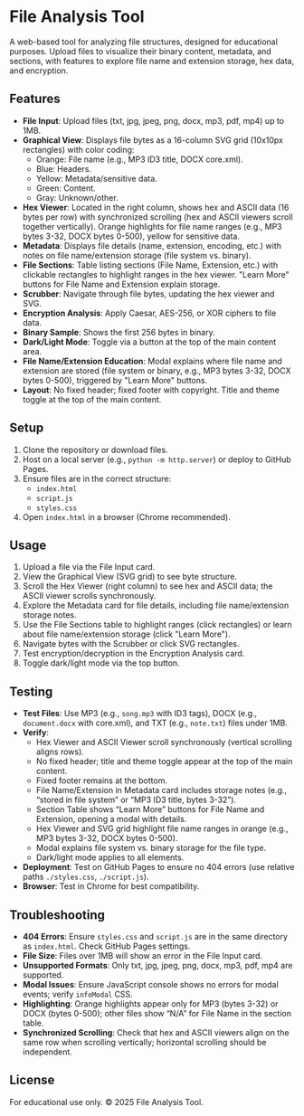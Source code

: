 # File Analysis Tool

A web-based tool for analyzing file structures, designed for educational purposes. Upload files to visualize their binary content, metadata, and sections, with features to explore file name and extension storage, hex data, and encryption.

## Features
- **File Input**: Upload files (txt, jpg, jpeg, png, docx, mp3, pdf, mp4) up to 1MB.
- **Graphical View**: Displays file bytes as a 16-column SVG grid (10x10px rectangles) with color coding:
  - Orange: File name (e.g., MP3 ID3 title, DOCX core.xml).
  - Blue: Headers.
  - Yellow: Metadata/sensitive data.
  - Green: Content.
  - Gray: Unknown/other.
- **Hex Viewer**: Located in the right column, shows hex and ASCII data (16 bytes per row) with synchronized scrolling (hex and ASCII viewers scroll together vertically). Orange highlights for file name ranges (e.g., MP3 bytes 3-32, DOCX bytes 0-500), yellow for sensitive data.
- **Metadata**: Displays file details (name, extension, encoding, etc.) with notes on file name/extension storage (file system vs. binary).
- **File Sections**: Table listing sections (File Name, Extension, etc.) with clickable rectangles to highlight ranges in the hex viewer. "Learn More" buttons for File Name and Extension explain storage.
- **Scrubber**: Navigate through file bytes, updating the hex viewer and SVG.
- **Encryption Analysis**: Apply Caesar, AES-256, or XOR ciphers to file data.
- **Binary Sample**: Shows the first 256 bytes in binary.
- **Dark/Light Mode**: Toggle via a button at the top of the main content area.
- **File Name/Extension Education**: Modal explains where file name and extension are stored (file system or binary, e.g., MP3 bytes 3-32, DOCX bytes 0-500), triggered by "Learn More" buttons.
- **Layout**: No fixed header; fixed footer with copyright. Title and theme toggle at the top of the main content.

## Setup
1. Clone the repository or download files.
2. Host on a local server (e.g., `python -m http.server`) or deploy to GitHub Pages.
3. Ensure files are in the correct structure:
   - `index.html`
   - `script.js`
   - `styles.css`
4. Open `index.html` in a browser (Chrome recommended).

## Usage
1. Upload a file via the File Input card.
2. View the Graphical View (SVG grid) to see byte structure.
3. Scroll the Hex Viewer (right column) to see hex and ASCII data; the ASCII viewer scrolls synchronously.
4. Explore the Metadata card for file details, including file name/extension storage notes.
5. Use the File Sections table to highlight ranges (click rectangles) or learn about file name/extension storage (click "Learn More").
6. Navigate bytes with the Scrubber or click SVG rectangles.
7. Test encryption/decryption in the Encryption Analysis card.
8. Toggle dark/light mode via the top button.

## Testing
- **Test Files**: Use MP3 (e.g., `song.mp3` with ID3 tags), DOCX (e.g., `document.docx` with core.xml), and TXT (e.g., `note.txt`) files under 1MB.
- **Verify**:
  - Hex Viewer and ASCII Viewer scroll synchronously (vertical scrolling aligns rows).
  - No fixed header; title and theme toggle appear at the top of the main content.
  - Fixed footer remains at the bottom.
  - File Name/Extension in Metadata card includes storage notes (e.g., “stored in file system” or “MP3 ID3 title, bytes 3-32”).
  - Section Table shows “Learn More” buttons for File Name and Extension, opening a modal with details.
  - Hex Viewer and SVG grid highlight file name ranges in orange (e.g., MP3 bytes 3-32, DOCX bytes 0-500).
  - Modal explains file system vs. binary storage for the file type.
  - Dark/light mode applies to all elements.
- **Deployment**: Test on GitHub Pages to ensure no 404 errors (use relative paths `./styles.css`, `./script.js`).
- **Browser**: Test in Chrome for best compatibility.

## Troubleshooting
- **404 Errors**: Ensure `styles.css` and `script.js` are in the same directory as `index.html`. Check GitHub Pages settings.
- **File Size**: Files over 1MB will show an error in the File Input card.
- **Unsupported Formats**: Only txt, jpg, jpeg, png, docx, mp3, pdf, mp4 are supported.
- **Modal Issues**: Ensure JavaScript console shows no errors for modal events; verify `infoModal` CSS.
- **Highlighting**: Orange highlights appear only for MP3 (bytes 3-32) or DOCX (bytes 0-500); other files show “N/A” for File Name in the section table.
- **Synchronized Scrolling**: Check that hex and ASCII viewers align on the same row when scrolling vertically; horizontal scrolling should be independent.

## License
For educational use only. © 2025 File Analysis Tool.